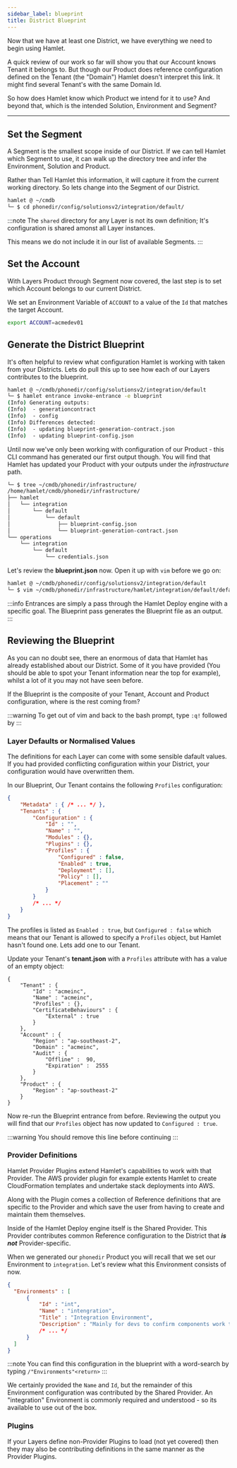 ```yaml
---
sidebar_label: blueprint
title: District Blueprint
---
```


Now that we have at least one District, we have everything we need to begin using Hamlet.

A quick review of our work so far will show you that our Account knows Tenant it belongs to. But though our Product does reference configuration defined on the Tenant (the "Domain") Hamlet doesn't interpret this link. It might find several Tenant's with the same Domain Id.

So how does Hamlet know which Product we intend for it to use? And beyond that, which is the intended Solution, Environment and Segment?

---

## Set the Segment

A Segment is the smallest scope inside of our District. If we can tell Hamlet which Segment to use, it can walk up the directory tree and infer the Environment, Solution and Product.

Rather than Tell Hamlet this information, it will capture it from the current working directory. So lets change into the Segment of our District.

```bash
hamlet @ ~/cmdb
└─ $ cd phonedir/config/solutionsv2/integration/default/
```

:::note
The `shared` directory for any Layer is not its own definition; It's configuration is shared amonst all Layer instances. 

This means we do not include it in our list of available Segments.
:::

## Set the Account

With Layers Product through Segment now covered, the last step is to set which Account belongs to our current District.

We set an Environment Variable of `ACCOUNT` to a value of the `Id` that matches the target Account.

```bash
export ACCOUNT=acmedev01
```

## Generate the District Blueprint

It's often helpful to review what configuration Hamlet is working with taken from your Districts. Lets do pull this up to see how each of our Layers contributes to the blueprint.

```bash
hamlet @ ~/cmdb/phonedir/config/solutionsv2/integration/default
└─ $ hamlet entrance invoke-entrance -e blueprint
(Info) Generating outputs:
(Info)  - generationcontract
(Info)  - config
(Info) Differences detected:
(Info)  - updating blueprint-generation-contract.json
(Info)  - updating blueprint-config.json
```

Until now we've only been working with configuration of our Product - this CLI command has generated our first output though. You will find that Hamlet has updated your Product with your outputs under the _infrastructure_ path.

```bash
└─ $ tree ~/cmdb/phonedir/infrastructure/
/home/hamlet/cmdb/phonedir/infrastructure/
├── hamlet
│   └── integration
│       └── default
│           └── default
│               ├── blueprint-config.json
│               └── blueprint-generation-contract.json
└── operations
    └── integration
        └── default
            └── credentials.json
```

Let's review the **blueprint.json** now. Open it up with `vim` before we go on:

```bash
hamlet @ ~/cmdb/phonedir/config/solutionsv2/integration/default
└─ $ vim ~/cmdb/phonedir/infrastructure/hamlet/integration/default/default/blueprint-config.json
```

:::info
Entrances are simply a pass through the Hamlet Deploy engine with a specific goal. The Blueprint pass generates the Blueprint file as an output.
:::

## Reviewing the Blueprint

As you can no doubt see, there an enormous of data that Hamlet has already established about our District. Some of it you have provided (You should be able to spot your Tenant information near the top for example), whilst a lot of it you may not have seen before.

If the Blueprint is the composite of your Tenant, Account and Product configuration, where is the rest coming from?

:::warning
To get out of vim and back to the bash prompt, type `:q!` followed by <return>
:::

### Layer Defaults or Normalised Values

The definitions for each Layer can come with some sensible dafault values. If you had provided conflicting configuration within your District, your configuration would have overwritten them.

In our Blueprint, Our Tenant contains the following `Profiles` configuration:

```json
{
    "Metadata" : { /* ... */ },
    "Tenants" : {
        "Configuration" : {
            "Id" : "",
            "Name" : "",
            "Modules" : {},
            "Plugins" : {},
            "Profiles" : {
                "Configured" : false,
                "Enabled" : true,
                "Deployment" : [],
                "Policy" : [],
                "Placement" : ""
            }
        }
        /* ... */
    }
}
```

The profiles is listed as `Enabled : true`, but `Configured : false` which means that our Tenant is allowed to specify a `Profiles` object, but Hamlet hasn't found one. Lets add one to our Tenant.

Update your Tenant's **tenant.json** with a `Profiles` attribute with has a value of an empty object:

```json{5}
{
    "Tenant" : {
        "Id" : "acmeinc",
        "Name" : "acmeinc",
	    "Profiles" : {},
        "CertificateBehaviours" : {
            "External" : true
        }
    },
    "Account" : {
        "Region" : "ap-southeast-2",
        "Domain" : "acmeinc",
        "Audit" : {
            "Offline" :  90,
            "Expiration" :  2555
        }
    },
    "Product" : {
        "Region" : "ap-southeast-2"
    }
}
```

Now re-run the Blueprint entrance from before. Reviewing the output you will find that our `Profiles` object has now updated to `Configured : true`.

:::warning
You should remove this line before continuing
:::

### Provider Definitions

Hamlet Provider Plugins extend Hamlet's capabilities to work with that Provider. The AWS provider plugin for example extents Hamlet to create CloudFormation templates and undertake stack deployments into AWS.

Along with the Plugin comes a collection of Reference definitions that are specific to the Provider and which save the user from having to create and maintain them themselves.

Inside of the Hamlet Deploy engine itself is the Shared Provider. This Provider contributes common Reference configuration to the District that **_is not_** Provider-specific. 

When we generated our `phonedir` Product you will recall that we set our Environment to `integration`. Let's review what this Environment consists of now.

```json
{
  "Environments" : [
      {
          "Id" : "int",
          "Name" : "intengration",
          "Title" : "Integration Environment",
          "Description" : "Mainly for devs to confirm components work together",
          /* ... */
      }
  ]
}
```

:::note
You can find this configuration in the blueprint with a word-search by typing `/"Environments"<return>`
:::

We certainly provided the `Name` and `Id`, but the remainder of this Environment configuration was contributed by the Shared Provider. An "integration" Environment is commonly required and understood - so its available to use out of the box.


### Plugins

If your Layers define non-Provider Plugins to load (not yet covered) then they may also be contributing definitions in the same manner as the Provider Plugins.